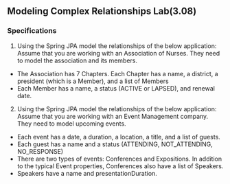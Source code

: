 ## Modeling Complex Relationships Lab(3.08)
### Specifications

1. Using the Spring JPA model the relationships of the below application: Assume that you are working with an Association of Nurses. They need to model the association and its members.
- The Association has 7 Chapters. Each Chapter has a name, a district, a president (which is a Member), and a list of Members
- Each Member has a name, a status (ACTIVE or LAPSED), and renewal date.
2. Using the Spring JPA model the relationships of the below application: Assume that you are working with an Event Management company. They need to model upcoming events.
- Each event has a date, a duration, a location, a title, and a list of guests.
- Each guest has a name and a status (ATTENDING, NOT_ATTENDING, NO_RESPONSE)
- There are two types of events: Conferences and Expositions. In addition to the typical Event properties, Conferences also have a list of Speakers.
- Speakers have a name and presentationDuration.
